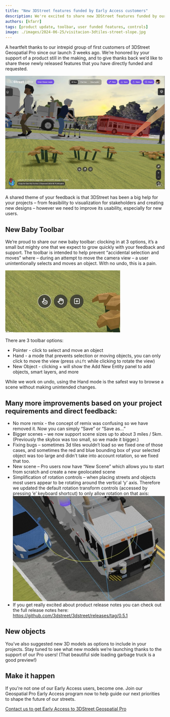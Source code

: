 ```yaml
---
title: "New 3DStreet features funded by Early Access customers"
description: We're excited to share new 3DStreet features funded by our first cohort of paid users.
authors: [kfarr]
tags: [product update, toolbar, user funded features, controls]
image: ./images/2024-06-25/visitacion-3dtiles-street-slope.jpg
---
```


A heartfelt thanks to our intrepid group of first customers of 3DStreet Geospatial Pro since our launch 3 weeks ago. We’re honored by your support of a product still in the making, and to give thanks back we’d like to share these newly released features that you have directly funded and requested.

![](./images/2024-06-25/visitacion-3dtiles-street-slope.jpg)

<!-- truncate -->

A shared theme of your feedback is that 3DStreet has been a big help for your projects – from feasibility to visualization for stakeholders and creating new designs – however we need to improve its usability, especially for new users.

## New Baby Toolbar

We’re proud to share our new baby toolbar: clocking in at 3 options, it’s a small but mighty one that we expect to grow quickly with your feedback and support. The toolbar is intended to help prevent “accidental selection and moves” where – during an attempt to move the camera view – a user unintentionally selects and moves an object. With no undo, this is a pain.

![](./images/2024-06-25/baby-toolbar.jpg)

There are 3 toolbar options:
* Pointer - click to select and move an object
* Hand - a mode that prevents selection or moving objects, you can only click to move the view (press `shift` while clicking to rotate the view)
* New Object - clicking + will show the Add New Entity panel to add objects, smart layers, and more

While we work on undo, using the Hand mode is the safest way to browse a scene without making unintended changes.

## Many more improvements based on your project requirements and direct feedback:

* No more remix - the concept of remix was confusing so we have removed it. Now you can simply “Save” or “Save as…” 
* Bigger scenes – we now support scene sizes up to about 3 miles / 5km. (Previously the skybox was too small, so we made it bigger.)
* Fixing bugs – sometimes 3d tiles wouldn’t load so we fixed one of those cases, and sometimes the red and blue bounding box of your selected object was too large and didn't take into account rotation, so we fixed that too.
* New scene – Pro users now have “New Scene” which allows you to start from scratch and create a new geolocated scene
* Simplification of rotation controls – when placing streets and objects most users appear to be rotating around the vertical ‘y’ axis. Therefore we updated the default rotation transform controls (accessed by pressing ‘e’ keyboard shortcut) to only allow rotation on that axis:
![](./images/2024-06-25/rotation-y-widget-trash-truck.jpg)
* If you get really excited about product release notes you can check out the full release notes here: https://github.com/3dstreet/3dstreet/releases/tag/0.5.1

## New objects

You’ve also suggested new 3D models as options to include in your projects. Stay tuned to see what new models we’re launching thanks to the support of our Pro users! (That beautiful side loading garbage truck is a good preview!)

## Make it happen

If you're not one of our Early Access users, become one. 
Join our Geospatial Pro Early Access program now to help guide our next priorities to shape the future of our streets.

[Contact us to get Early Access to 3DStreet Geospatial Pro](https://us6.list-manage.com/contact-form?u=01ce9902276fa6ad96be57ac6&form_id=3f024b297f2177befa87b5ca5e9d45cc)  
